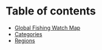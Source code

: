 # Table of contents

* [Global Fishing Watch Map](README.md)
* [Categories](categories.md)
* [Regions](regions.md)